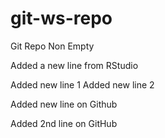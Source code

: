 # git-ws-repo
Git Repo Non Empty

Added a new line from RStudio

Added new line 1
Added new line 2

Added new line on Github

Added 2nd line on GitHub
